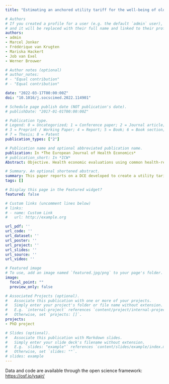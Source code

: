 ```yaml
---
title: "Estimating an anchored utility tariff for the well-being of older people measure (WOOP) for the Netherlands"

# Authors
# If you created a profile for a user (e.g. the default `admin` user), write the username (folder name) here 
# and it will be replaced with their full name and linked to their profile.
authors:
- admin
- Marcel Jonker
- Frédérique van Krugten
- Mariska Hackert
- Job van Exel
- Werner Brouwer

# Author notes (optional)
# author_notes:
# - "Equal contribution"
# - "Equal contribution"

date: "2022-03-17T00:00:00Z"
doi: "10.1016/j.socscimed.2022.114901"

# Schedule page publish date (NOT publication's date).
# publishDate: "2017-01-01T00:00:00Z"

# Publication type.
# Legend: 0 = Uncategorized; 1 = Conference paper; 2 = Journal article;
# 3 = Preprint / Working Paper; 4 = Report; 5 = Book; 6 = Book section;
# 7 = Thesis; 8 = Patent
publication_types: ["2"]

# Publication name and optional abbreviated publication name.
publication: In *The European Journal of Health Economics*
# publication_short: In *ICW*
Abstract: Objective. Health economic evaluations using common health-related quality of life measures may fall short in adequately incorporating all relevant benefits of health and social care interventions targeted at older people. The Well-being of Older People measure (WOOP) is a broader well-being measure that comprises nine well-being domains. The objective of this study was to estimate a utility tariff for the WOOP, to facilitate its application in cost-utility analyses. Methods. A discrete choice experiment (DCE) with duration approach was set up and fielded among 2,012 in- dividuals from the Netherlands aged 65 years and above. Matched pairwise choice tasks, colour-coding and level overlap were used to reduce the cognitive burden of the DCE. The choice tasks were created using a Bayesian heterogeneous D-efficient design. The estimation procedure accommodated for nonlinear time preferences via an exponential discounting function. Results. The estimation results showed that ‘physical health’, ‘mental health’, and ‘making ends meet’ were the most important well-being domains for older people, followed by ‘independence’ and ‘living situation’. Of somewhat lesser importance were domains like ‘social life’, ‘receiving support’ and ‘feeling useful’. The gener- ated utility tariffs can be used to translate well-being states described with the WOOP to a utility score between −0.616 and 1. Conclusions. This study established a tariff for the WOOP, which will facilitate its use in economic evaluations of health and social care interventions targeted at older people, first of all in the Netherlands.

# Summary. An optional shortened abstract.
summary: This paper reports on a DCE developed to create a utility tariff for the WOOP well-being measure.
tags: []

# Display this page in the Featured widget?
featured: false

# Custom links (uncomment lines below)
# links:
# - name: Custom Link
#   url: http://example.org

url_pdf: ''
url_code: ''
url_dataset: ''
url_poster: ''
url_project: ''
url_slides: ''
url_source: ''
url_video: ''

# Featured image
# To use, add an image named `featured.jpg/png` to your page's folder. 
image:
  focal_point: ""
  preview_only: false

# Associated Projects (optional).
#   Associate this publication with one or more of your projects.
#   Simply enter your project's folder or file name without extension.
#   E.g. `internal-project` references `content/project/internal-project/index.md`.
#   Otherwise, set `projects: []`.
projects:
- PhD project

# Slides (optional).
#   Associate this publication with Markdown slides.
#   Simply enter your slide deck's filename without extension.
#   E.g. `slides: "example"` references `content/slides/example/index.md`.
#   Otherwise, set `slides: ""`.
# slides: example
---
```


Data and code are available through the open science framework:
https://osf.io/ysajr/
